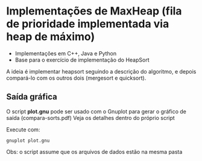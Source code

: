 # Implementações de MaxHeap (fila de prioridade implementada via heap de máximo)

- Implementações em C++, Java e Python
- Base para o exercício de implementação do HeapSort

A ideia é implementar heapsort seguindo a descrição do algoritmo, e depois compará-lo
com os outros dois (mergesort e quicksort).

## Saída gráfica

O script **plot.gnu** pode ser usado com o Gnuplot para gerar o gráfico de saída (compara-sorts.pdf)
Veja os detalhes dentro do próprio script

Execute com:

``gnuplot plot.gnu``

Obs: o script assume que os arquivos de dados estão na mesma pasta

